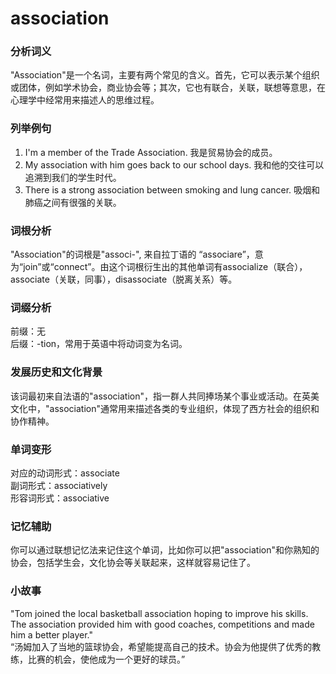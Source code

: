# association

### 分析词义

  

"Association"是一个名词，主要有两个常见的含义。首先，它可以表示某个组织或团体，例如学术协会，商业协会等；其次，它也有联合，关联，联想等意思，在心理学中经常用来描述人的思维过程。

  

### 列举例句

  

1.  I'm a member of the Trade Association. 我是贸易协会的成员。
2.  My association with him goes back to our school days. 我和他的交往可以追溯到我们的学生时代。
3.  There is a strong association between smoking and lung cancer. 吸烟和肺癌之间有很强的关联。

  

### 词根分析

  

"Association"的词根是"associ-", 来自拉丁语的 “associare”，意为“join”或“connect”。由这个词根衍生出的其他单词有associalize（联合），associate（关联，同事），disassociate（脱离关系）等。

  

### 词缀分析

  

前缀：无  
后缀：-tion，常用于英语中将动词变为名词。

  

### 发展历史和文化背景

  

该词最初来自法语的"association"，指一群人共同捧场某个事业或活动。在英美文化中，"association"通常用来描述各类的专业组织，体现了西方社会的组织和协作精神。

  

### 单词变形

  

对应的动词形式：associate  
副词形式：associatively  
形容词形式：associative

  

### 记忆辅助

  

你可以通过联想记忆法来记住这个单词，比如你可以把"association"和你熟知的协会，包括学生会，文化协会等关联起来，这样就容易记住了。

  

### 小故事

  

"Tom joined the local basketball association hoping to improve his skills. The association provided him with good coaches, competitions and made him a better player."  
“汤姆加入了当地的篮球协会，希望能提高自己的技术。协会为他提供了优秀的教练，比赛的机会，使他成为一个更好的球员。”
